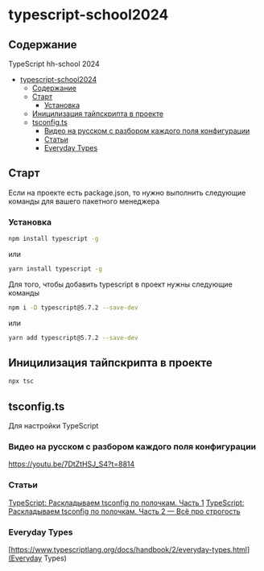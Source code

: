 # typescript-school2024

## Содержание

TypeScript hh-school 2024

- [typescript-school2024](#typescript-school2024)
  - [Содержание](#содержание)
  - [Старт](#старт)
    - [Установка](#установка)
  - [Иницилизация тайпскрипта в проекте](#иницилизация-тайпскрипта-в-проекте)
  - [tsconfig.ts](#tsconfigts)
    - [Видео на русском c разбором каждого поля конфигурации](#видео-на-русском-c-разбором-каждого-поля-конфигурации)
    - [Статьи](#статьи)
    - [Everyday Types](#everyday-types)

## Старт

Если на проекте есть package.json, то нужно выполнить следующие команды для вашего пакетного менеджера

### Установка

```bash
npm install typescript -g
```

или

```bash
yarn install typescript -g
```

Для того, чтобы добавить typescript в проект нужны следующие команды

```bash
npm i -D typescript@5.7.2 --save-dev
```

или

```bash
yarn add typescript@5.7.2 --save-dev
```

## Иницилизация тайпскрипта в проекте

```bash
npx tsc
```

## tsconfig.ts

Для настройки TypeScript

### Видео на русском c разбором каждого поля конфигурации

<https://youtu.be/7DtZtHSJ_S4?t=8814>

### Статьи

[TypeScript: Раскладываем tsconfig по полочкам. Часть 1](https://habr.com/ru/articles/542234/)
[TypeScript: Раскладываем tsconfig по полочкам. Часть 2 — Всё про строгость](https://habr.com/ru/articles/557738/)

### Everyday Types

[https://www.typescriptlang.org/docs/handbook/2/everyday-types.html](Everyday Types)